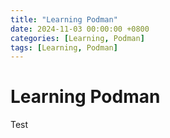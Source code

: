 ```yaml
---
title: "Learning Podman"
date: 2024-11-03 00:00:00 +0800
categories: [Learning, Podman]
tags: [Learning, Podman]
---
```


# Learning Podman

Test